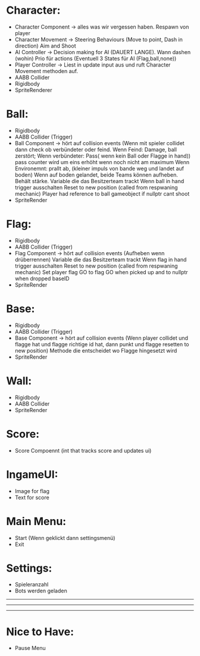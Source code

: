 # Character:
* Character Component -> alles was wir vergessen haben. Respawn von player
* Character Movement -> Steering Behaviours (Move to point, Dash in direction) Aim and Shoot
* AI Controller -> Decision making for AI (DAUERT LANGE). Wann dashen (wohin) Prio für actions (Eventuell 3 States für AI (Flag,ball,none))
* Player Controller -> Liest in update input aus und ruft Character Movement methoden auf. 
* AABB Collider
* Rigidbody
* SpriteRenderer

# Ball:
* Rigidbody
* AABB Collider (Trigger)
* Ball Component -> hört auf collision events (Wenn mit spieler collidet dann check ob verbündeter oder feind. Wenn Feind: Damage, ball zerstört;
Wenn verbündeter: Pass( wenn kein Ball oder Flagge in hand)) pass counter wird um eins erhöht wenn noch nicht am maximum
Wenn Environemnt: prallt ab, (kleiner impuls von bande weg und landet auf boden) Wenn auf boden gelandet, beide Teams können aufheben. Behält stärke.
Variable die das Besitzerteam trackt
Wenn ball in hand trigger ausschalten
Reset to new position (called from respwaning mechanic)
Player had reference to ball gameobject if nullptr cant shoot
* SpriteRender

# Flag:
* Rigidbody
* AABB Collider (Trigger)
* Flag Component -> hört auf collision events (Aufheben wenn drüberrennen)
Variable die das Besitzerteam trackt
Wenn flag in hand trigger ausschalten
Reset to new position (called from respwaning mechanic)
Set player flag GO to flag GO  when picked up and to nullptr when dropped
baseID
* SpriteRender

# Base:
* Rigidbody
* AABB Collider (Trigger)
* Base Component -> hört auf collision events (Wenn player collidet und flagge hat und flagge richtige id hat, dann punkt und flagge resetten to new position)
Methode die entscheidet wo Flagge hingesetzt wird
* SpriteRender

# Wall:
* Rigidbody
* AABB Collider
* SpriteRender

# Score:
* Score Compoennt (int that tracks score and updates ui)

# IngameUI:
* Image for flag 
* Text for score

# Main Menu:
* Start (Wenn geklickt dann settingsmenü)
* Exit

# Settings:
* Spieleranzahl
* Bots werden geladen
___
___
___

# Nice to Have:

* Pause Menu